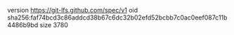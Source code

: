 version https://git-lfs.github.com/spec/v1
oid sha256:faf74bcd3c86addcd38b67c6dc32b02efd52bcbb7c0ac0eef087c11b4486b9bd
size 3780
